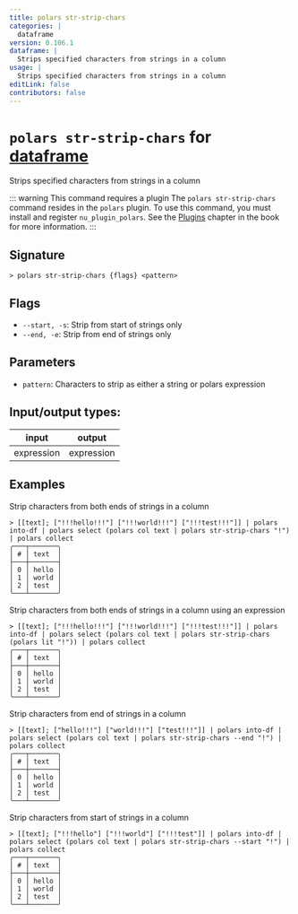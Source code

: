 ```yaml
---
title: polars str-strip-chars
categories: |
  dataframe
version: 0.106.1
dataframe: |
  Strips specified characters from strings in a column
usage: |
  Strips specified characters from strings in a column
editLink: false
contributors: false
---
```

<!-- This file is automatically generated. Please edit the command in https://github.com/nushell/nushell instead. -->

# `polars str-strip-chars` for [dataframe](/commands/categories/dataframe.md)

<div class='command-title'>Strips specified characters from strings in a column</div>

::: warning This command requires a plugin
The `polars str-strip-chars` command resides in the `polars` plugin.
To use this command, you must install and register `nu_plugin_polars`.
See the [Plugins](/book/plugins.html) chapter in the book for more information.
:::


## Signature

```> polars str-strip-chars {flags} <pattern>```

## Flags

 -  `--start, -s`: Strip from start of strings only
 -  `--end, -e`: Strip from end of strings only

## Parameters

 -  `pattern`: Characters to strip as either a string or polars expression


## Input/output types:

| input      | output     |
| ---------- | ---------- |
| expression | expression |
## Examples

Strip characters from both ends of strings in a column
```nu
> [[text]; ["!!!hello!!!"] ["!!!world!!!"] ["!!!test!!!"]] | polars into-df | polars select (polars col text | polars str-strip-chars "!") | polars collect
╭───┬───────╮
│ # │ text  │
├───┼───────┤
│ 0 │ hello │
│ 1 │ world │
│ 2 │ test  │
╰───┴───────╯

```

Strip characters from both ends of strings in a column using an expression
```nu
> [[text]; ["!!!hello!!!"] ["!!!world!!!"] ["!!!test!!!"]] | polars into-df | polars select (polars col text | polars str-strip-chars (polars lit "!")) | polars collect
╭───┬───────╮
│ # │ text  │
├───┼───────┤
│ 0 │ hello │
│ 1 │ world │
│ 2 │ test  │
╰───┴───────╯

```

Strip characters from end of strings in a column
```nu
> [[text]; ["hello!!!"] ["world!!!"] ["test!!!"]] | polars into-df | polars select (polars col text | polars str-strip-chars --end "!") | polars collect
╭───┬───────╮
│ # │ text  │
├───┼───────┤
│ 0 │ hello │
│ 1 │ world │
│ 2 │ test  │
╰───┴───────╯

```

Strip characters from start of strings in a column
```nu
> [[text]; ["!!!hello"] ["!!!world"] ["!!!test"]] | polars into-df | polars select (polars col text | polars str-strip-chars --start "!") | polars collect
╭───┬───────╮
│ # │ text  │
├───┼───────┤
│ 0 │ hello │
│ 1 │ world │
│ 2 │ test  │
╰───┴───────╯

```

